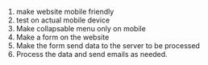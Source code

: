 1. make website mobile friendly
2. test on actual mobile device
3. Make collapsable menu only on mobile
4. Make a form on the website
5. Make the form send data to the server to be processed
6. Process the data and send emails as needed.

